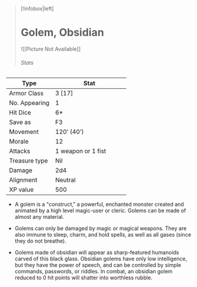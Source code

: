 
> [!infobox|left] 
>  # Golem, Obsidian 
>  ![[Picture Not Available]] 
>  ###### Stats 
| Type                    | Stat        |
| ---------------- | ------------------------------ |
|Armor Class| 3 [17]    |                   
|No. Appearing| 1 |
|Hit Dice| 6*          |                   
|Save as| F3 |
|Movement| 120’ (40’)     |  
|Morale| 12 |
|Attacks| 1 weapon or 1 fist           |           
|Treasure type| Nil |
|Damage| 2d4    |      
|Alignment| Neutral |
|XP value| 500 |

- A golem is a "construct," a powerful, enchanted monster created and animated by a high level magic-user or cleric. Golems can be made of almost any material.

- Golems can only be damaged by magic or magical weapons. They are also immune to sleep, charm, and hold spells, as well as all gases (since they do not breathe).

- Golems made of obsidian will appear as sharp-featured humanoids carved of this black glass. Obsidian golems have only low intelligence, but they have the power of speech, and can be controlled by simple commands, passwords, or riddles. In combat, an obsidian golem reduced to 0 hit points will shatter into worthless rubble.